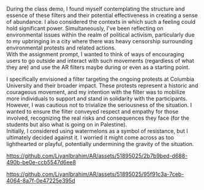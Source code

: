 During the class demo, I found myself contemplating the structure and essence of these filters and their potential effectiveness in creating a sense of abundance. I also considered the contexts in which such a feeling could hold significant power. Simultaneously, I've been reflecting on environmental issues within the realm of political activism, particularly due to my upbringing in a city where there was heavy censorship surrounding environmental protests and related actions. </br> 
With the assignment prompt, I wanted to think of ways of encouraging users to go outside and interact with such movements (regardless of what they are) and use the AR filters maybe during or even as a starting point. </br> 

I specifically envisioned a filter targeting the ongoing protests at Columbia University and their broader impact. These protests represent a historic and courageous movement, and my intention with the filter was to mobilize more individuals to support and stand in solidarity with the participants. However, I was cautious not to trivialize the seriousness of the situation. I wanted to ensure the filter conveyed respect and empathy for those involved, recognizing the real risks and consequences they face (for the students but also what is going on in Palestine).
</br> 
Initially, I considered using watermelons as a symbol of resistance, but I ultimately decided against it. I worried it might come across as too lighthearted or playful, potentially undermining the gravity of the situation. </br> 



https://github.com/LiyanIbrahim/AR/assets/51895025/2b7b9bed-d688-490b-be0e-ccb5547d6ee8



https://github.com/LiyanIbrahim/AR/assets/51895025/95f91c3a-7ceb-4064-8a7f-0e47225e395d

